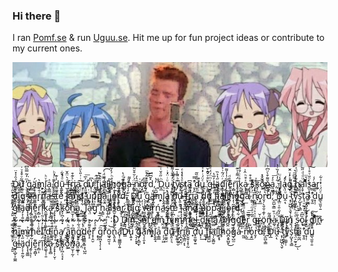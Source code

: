 ### Hi there 👋
I ran [Pomf.se](http://pomf.se) & run [Uguu.se](https://uguu.se). Hit me up for fun project ideas or contribute to my current ones.

![Ah](https://raw.githubusercontent.com/nokonoko/nokonoko/master/roll.jpeg)

D̳̉̑͐̽̈u̢͍̝̅̃ͮ͒̽ͮ̇ ̖͉̦̝͓̓ͫ̓͂̿̏͆͘g̡̞̻̫̎ͅä͉͔̯̣̟́͘m͙͕͕ľ̢̬͍̘ͮͪa͎͇̲ͣ ̦̜̗͖͌ͨ̓ͪͅd͍͚̯̫̾͊ṵ̢͈͕͉ͩ̉͋̚ ̶̫̹̥ͩ͛̈̂̆ͅf̦̫͓̰̬̮r͎̪͙̺̤ͨ͛͊͒͟i̻̖̳̤͔ͅa̙̬̬͔͙̣̰͠ ̟̃ͥ͗̎̀ͧ͒d̟͈͚͓͍͐̅͞u̟̩̔͆͢ ͇̟̙̎̓̂͘f̡̗͌͆ͭj͇̼̺͛ͪ͊ä̩̦̬̻̮̿̈́ͤ͡l҉̼l̗͙̞̃ḩ̉ͪ́̒͂̄ͩö̪͙̬̺̬͜g̨̺̫ͭ́a̵̒͌ ̰͈̈́ͬ̆͒̆̎n͕̺̑͛̒͟o̧̭̲̓r̬̗͛ͣ̃̍̄ͫ͜ͅd̽̄͆͆,͔̫̺͕̳̓̔
͍̓̐D͓̲ͪ̋ͣ̆ͭṷ̣̖ͧͥ̈́ͥ͑̓ͅ ̴͙̦͖̺̗͉̬ͮ̓͊̐̍͌t̘̘̭̞͎ͯ͐͌̇y̜̼͚̹̹͆ͪ̄̅̾̅̚ͅs̗̺͓̗͉̳ͮ̾̽̾ͤͅt͉̤̠̰̠̘͜ͅa͍̰̪͆ ̱̞͈̂̿̕d͙̣̹̎̊̏͂u̳͉̫͈̹̱ͤ̈́ͥ̒ͯ͋ͅ ͎̯̱ͧ̊ͮ̌̂̌̚̕g̶͍̖̲̬͕͚̼͑ͫ̈́̈́ͣ̂l̲̓̅̔ä̡͕̹͍̰͔̋̔͛̏d͓͎̖͍͇ͬ̈́͂͗͐j̰̹͉̩̹͂͗̍̾͌̿͗ḛ͉̯̻̩͊r͔̻͎͞ï̜̜̈́͌̍ͮ͊k̭͚̖̹̜̱̉ͭͨ̊̊a̷͓̟̥̻ͯ͒ͪ̂͗ ̡̞̟̩̜̮̜̊̊͒ṡͤ҉̹͎k̙̗̪̦̠̘͓ͯ͟ö͕͖̆̌ͣ͗̈́̀ň͈̫̩̜̰̜͌͒̀ͧ͆̉a͈̫̲̥̜ͤ̓͞,̹͋̓ͣ̓̏̇̔
̝̖̺̰ͤ̾ͧJ̞̦̩̲̞͎a͉̤̍̓g̟͗ͯ̓ͮ̑̆ͅ ͕̠̲̗̯̌̿͆ͫ͛h̘͇̣͊̓ͬͩͯ͒̓ä̞̱̜̪ͧͩͩ̋͂ĺͨͯ͐̌̈̓͘s̲̮͙̖͕̭̦̀ͦ̎ͮ̊̍͠aͨ̾r͕͚ ̰̮̰͎̯͔͗̑͗͒̅̓d̞̖̞̠ͦ͜ì̭̼̣̺̱̹̱̑̄͂̂̃ͥg͚ͥ̐ͧ͒͊ ̧̹̪͎̯̼ͭ̒v̶̫̫̯̱͙̰ä͚͚͎̪ͪ͠r͓͑̄̍̐̎͛̀ń̫͉̻͖̮a̶̲s̵̠͇̼̳͙ͦͦ͌̆̾ṭ̱̱̦̗̬e͛̀̆̀ ̪̄l̴͓͕͕̙ǎ̮͚̱̮͔̦̍ͫ̚͢ͅn͓̳̥̮͔͚͖̊͋̓̚͜d̸̻ͭ̇̽ ͇̫͚̽u͓̳̗̇ͭ̿̇͑̌p͓͚̞̱͒ͧ͑̏͌ͨp̛̜̱̬̔̎å̯̯̭͆ͪ̓̈́ͤ ̻ͪ̀͋͆̚j̥̯̪̘͚͎̗̀ͩ̓o̴͍͙̬̙͚̝̽̐̌ͬ̌ͅr̘̝̙̦̻̃͑̒̾̅dͮ̎̔͋̓ͩ̔͏̰͔̼̲̹̰,̭̠̯̱̥̩̩̆̒̍ͥ͒ͧ D̳̉̑͐̽̈u̢͍̝̅̃ͮ͒̽ͮ̇ ̖͉̦̝͓̓ͫ̓͂̿̏͆͘g̡̞̻̫̎ͅä͉͔̯̣̟́͘m͙͕͕ľ̢̬͍̘ͮͪa͎͇̲ͣ ̦̜̗͖͌ͨ̓ͪͅd͍͚̯̫̾͊ṵ̢͈͕͉ͩ̉͋̚ ̶̫̹̥ͩ͛̈̂̆ͅf̦̫͓̰̬̮r͎̪͙̺̤ͨ͛͊͒͟i̻̖̳̤͔ͅa̙̬̬͔͙̣̰͠ ̟̃ͥ͗̎̀ͧ͒d̟͈͚͓͍͐̅͞u̟̩̔͆͢ ͇̟̙̎̓̂͘f̡̗͌͆ͭj͇̼̺͛ͪ͊ä̩̦̬̻̮̿̈́ͤ͡l҉̼l̗͙̞̃ḩ̉ͪ́̒͂̄ͩö̪͙̬̺̬͜g̨̺̫ͭ́a̵̒͌ ̰͈̈́ͬ̆͒̆̎n͕̺̑͛̒͟o̧̭̲̓r̬̗͛ͣ̃̍̄ͫ͜ͅd̽̄͆͆,͔̫̺͕̳̓̔
͍̓̐D͓̲ͪ̋ͣ̆ͭṷ̣̖ͧͥ̈́ͥ͑̓ͅ ̴͙̦͖̺̗͉̬ͮ̓͊̐̍͌t̘̘̭̞͎ͯ͐͌̇y̜̼͚̹̹͆ͪ̄̅̾̅̚ͅs̗̺͓̗͉̳ͮ̾̽̾ͤͅt͉̤̠̰̠̘͜ͅa͍̰̪͆ ̱̞͈̂̿̕d͙̣̹̎̊̏͂u̳͉̫͈̹̱ͤ̈́ͥ̒ͯ͋ͅ ͎̯̱ͧ̊ͮ̌̂̌̚̕g̶͍̖̲̬͕͚̼͑ͫ̈́̈́ͣ̂l̲̓̅̔ä̡͕̹͍̰͔̋̔͛̏d͓͎̖͍͇ͬ̈́͂͗͐j̰̹͉̩̹͂͗̍̾͌̿͗ḛ͉̯̻̩͊r͔̻͎͞ï̜̜̈́͌̍ͮ͊k̭͚̖̹̜̱̉ͭͨ̊̊a̷͓̟̥̻ͯ͒ͪ̂͗ ̡̞̟̩̜̮̜̊̊͒ṡͤ҉̹͎k̙̗̪̦̠̘͓ͯ͟ö͕͖̆̌ͣ͗̈́̀ň͈̫̩̜̰̜͌͒̀ͧ͆̉a͈̫̲̥̜ͤ̓͞,̹͋̓ͣ̓̏̇̔
̝̖̺̰ͤ̾ͧJ̞̦̩̲̞͎a͉̤̍̓g̟͗ͯ̓ͮ̑̆ͅ ͕̠̲̗̯̌̿͆ͫ͛h̘͇̣͊̓ͬͩͯ͒̓ä̞̱̜̪ͧͩͩ̋͂ĺͨͯ͐̌̈̓͘s̲̮͙̖͕̭̦̀ͦ̎ͮ̊̍͠aͨ̾r͕͚ ̰̮̰͎̯͔͗̑͗͒̅̓d̞̖̞̠ͦ͜ì̭̼̣̺̱̹̱̑̄͂̂̃ͥg͚ͥ̐ͧ͒͊ ̧̹̪͎̯̼ͭ̒v̶̫̫̯̱͙̰ä͚͚͎̪ͪ͠r͓͑̄̍̐̎͛̀ń̫͉̻͖̮a̶̲s̵̠͇̼̳͙ͦͦ͌̆̾ṭ̱̱̦̗̬e͛̀̆̀ ̪̄l̴͓͕͕̙ǎ̮͚̱̮͔̦̍ͫ̚͢ͅn͓̳̥̮͔͚͖̊͋̓̚͜d̸̻ͭ̇̽ ͇̫͚̽u͓̳̗̇ͭ̿̇͑̌p͓͚̞̱͒ͧ͑̏͌ͨp̛̜̱̬̔̎å̯̯̭͆ͪ̓̈́ͤ ̻ͪ̀͋͆̚j̥̯̪̘͚͎̗̀ͩ̓o̴͍͙̬̙͚̝̽̐̌ͬ̌ͅr̘̝̙̦̻̃͑̒̾̅dͮ̎̔͋̓ͩ̔͏̰͔̼̲̹̰,̭̠̯̱̥̩̩̆̒̍ͥ͒ͧ                                          ~~~~~~~~~~~~~~~~. :D
̥̟̯͇ͯ̌͛D̘͇̒͋́̈́̇i̗̹̞̮̪ͧ͑ͤͯn͚͙͒̈́̐ͧ͐ͩ̚ ̞̤͔̬̑̉̃s̶̙̖̫̮͔͚̩͒̈̓̆̈́̚o̵̺̯͚̦͊ͅl̐҉̥̯̘̬̗ ̨͓̮̦̲̥͎ͣ͋̈́͌͂d̵͇̹i͈̊n͕̆ ͇̘͚̂́͑̈h̭ͥ̒i̟̖̫̪͙͚̝͆͗̄m̯̟̤͍͔̣͈ͧm̛̘̖̻̦̘͒ͣ̔e̴̱̳̼̦l̶̠̖̠̺̒͊̐ͮ͆ ̡̻͐͒ͯ͋̔̐d͍̜̤̿̂͋ḭ̦̫̾ͯͧͭ̒͘ň̨̩̘͍̯̥̑̇ą͓ͯ͆ ̸̈̄̄͋̏ͯ̎ä̫̬̯̼̺̬̜̽ͣ̂͋̔̐n̛̪̭̋̀ͯ̂̆͑g̤͚̗̱̘̼ͧͨͧ̅͝d͋̉͗̾̒͆҉̻͖̩ȇ̜ͩ̔ͩ͛̚͞r͈͖̫͛͆̅̚͞ ̣̺͎̦͇̎̃ͮͣͫͩͫgͯͯ͐͗ͧ̏̚͏ṙ̙͔̖̟̤̌ö̥̤͇͙̺̯̍͊̇̐̎̀n̴̝̹̦̰̻̺͂̄̃a̼̬̣̤̤͐ͪ̄
̡̙̭̤̪̣̊̓͋̎ͮ̈͗D͈͇͙̫ĭ̷̦̖̙̖̥̯͚n͕̾̉ ̘̞̝ͩͣͥ̐͌̏s̴̹̳͚̰̙͇̥̍̄ͬ̅͑̍ǫ̏͆̑l̮̇̃̊̏̆́͞ ͕̫͙̉͐̒ͬ̚d̳̩̯̾͠i͐̃͊ͧͪ҉ͅn̷̫͆ ̺̍̿h͒̐͆̒î͇̅m͜m̬̐̍̑̂ͬͧ̀e̎͗͑̀lͬ̓̔ͮ̃ ̟̗̗̩̒͌̾̋́̉ḍ̯̱͚̱̦̪͠ǐ͚̖̘̓̐̅̍ͣ̚n̼̂̎a̸̤̠̱̯̲̠ͅ ̖̭͑ǟ̲̪̞̣̙ͪ̈́̒̚n͈͓̗̪̪ͅͅg̘̙ͩ͋̇ͪ̏ͯ͢ḍ̠̪͇͙͇ͭͪͪͣ͆̊e̞̝͒͌̊̀r͓̜̭̮͊ ͙̖̗̉ͣ̓g̫̪̝̩̗̜̝ͫ͠r̐̅ͫ̿͏̞̭̗ö͖̘̰̮͔͝n̢͈̝̭͋͌ͭa̟̜͚̳͈̩͍D̳̉̑͐̽̈u̢͍̝̅̃ͮ͒̽ͮ̇ ̖͉̦̝͓̓ͫ̓͂̿̏͆͘g̡̞̻̫̎ͅä͉͔̯̣̟́͘m͙͕͕ľ̢̬͍̘ͮͪa͎͇̲ͣ ̦̜̗͖͌ͨ̓ͪͅd͍͚̯̫̾͊ṵ̢͈͕͉ͩ̉͋̚ ̶̫̹̥ͩ͛̈̂̆ͅf̦̫͓̰̬̮r͎̪͙̺̤ͨ͛͊͒͟i̻̖̳̤͔ͅa̙̬̬͔͙̣̰͠ ̟̃ͥ͗̎̀ͧ͒d̟͈͚͓͍͐̅͞u̟̩̔͆͢ ͇̟̙̎̓̂͘f̡̗͌͆ͭj͇̼̺͛ͪ͊ä̩̦̬̻̮̿̈́ͤ͡l҉̼l̗͙̞̃ḩ̉ͪ́̒͂̄ͩö̪͙̬̺̬͜g̨̺̫ͭ́a̵̒͌ ̰͈̈́ͬ̆͒̆̎n͕̺̑͛̒͟o̧̭̲̓r̬̗͛ͣ̃̍̄ͫ͜ͅd̽̄͆͆,͔̫̺͕̳̓̔
͍̓̐D͓̲ͪ̋ͣ̆ͭṷ̣̖ͧͥ̈́ͥ͑̓ͅ ̴͙̦͖̺̗͉̬ͮ̓͊̐̍͌t̘̘̭̞͎ͯ͐͌̇y̜̼͚̹̹͆ͪ̄̅̾̅̚ͅs̗̺͓̗͉̳ͮ̾̽̾ͤͅt͉̤̠̰̠̘͜ͅa͍̰̪͆ ̱̞͈̂̿̕d͙̣̹̎̊̏͂u̳͉̫͈̹̱ͤ̈́ͥ̒ͯ͋ͅ ͎̯̱ͧ̊ͮ̌̂̌̚̕g̶͍̖̲̬͕͚̼͑ͫ̈́̈́ͣ̂l̲̓̅̔ä̡͕̹͍̰͔̋̔͛̏d͓͎̖͍͇ͬ̈́͂͗͐j̰̹͉̩̹͂͗̍̾͌̿͗ḛ͉̯̻̩͊r͔̻͎͞ï̜̜̈́͌̍ͮ͊k̭͚̖̹̜̱̉ͭͨ̊̊a̷͓̟̥̻ͯ͒ͪ̂͗ ̡̞̟̩̜̮̜̊̊͒ṡͤ҉̹͎k̙̗̪̦̠̘͓ͯ͟ö͕͖̆̌ͣ͗̈́̀ň͈̫̩̜̰̜͌͒̀ͧ͆̉a͈̫̲̥̜ͤ̓͞,̹͋̓ͣ̓̏̇̔
̝̖̺̰ͤ̾ͧ
